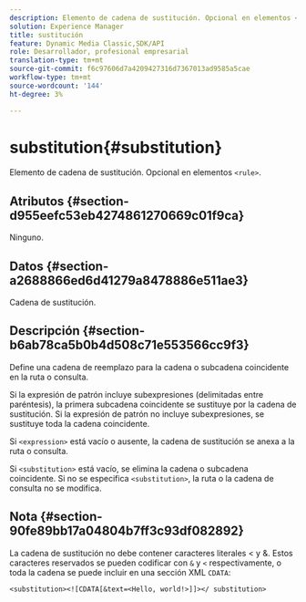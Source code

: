 ```yaml
---
description: Elemento de cadena de sustitución. Opcional en elementos <rule> .
solution: Experience Manager
title: sustitución
feature: Dynamic Media Classic,SDK/API
role: Desarrollador, profesional empresarial
translation-type: tm+mt
source-git-commit: f6c97606d7a4209427316d7367013ad9585a5cae
workflow-type: tm+mt
source-wordcount: '144'
ht-degree: 3%

---
```



# substitution{#substitution}

Elemento de cadena de sustitución. Opcional en elementos `<rule>`.

## Atributos {#section-d955eefc53eb4274861270669c01f9ca}

Ninguno.

## Datos {#section-a2688866ed6d41279a8478886e511ae3}

Cadena de sustitución.

## Descripción {#section-b6ab78ca5b0b4d508c71e553566cc9f3}

Define una cadena de reemplazo para la cadena o subcadena coincidente en la ruta o consulta.

Si la expresión de patrón incluye subexpresiones (delimitadas entre paréntesis), la primera subcadena coincidente se sustituye por la cadena de sustitución. Si la expresión de patrón no incluye subexpresiones, se sustituye toda la cadena coincidente.

Si `<expression>` está vacío o ausente, la cadena de sustitución se anexa a la ruta o consulta.

Si `<substitution>` está vacío, se elimina la cadena o subcadena coincidente. Si no se especifica `<substitution>`, la ruta o la cadena de consulta no se modifica.

## Nota {#section-90fe89bb17a04804b7ff3c93df082892}

La cadena de sustitución no debe contener caracteres literales &lt; y &amp;. Estos caracteres reservados se pueden codificar con `&` y `<` respectivamente, o toda la cadena se puede incluir en una sección XML `CDATA`:

`<substitution><![CDATA[&text=<Hello, world!>]]></ substitution>`
